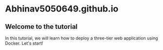 # Abhinav5050649.github.io

## Welcome to the tutorial

In this tutorial, we will learn how to deploy a three-tier web application using Docker. Let's start!

